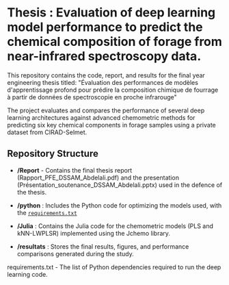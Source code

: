 # Thesis : Evaluation of deep learning model performance to predict the chemical composition of forage from near-infrared spectroscopy data.

This repository contains the code, report, and results for the final year engineering thesis titled: 
"Évaluation des performances de modèles d'apprentissage profond pour prédire la composition chimique de fourrage à partir de données de spectroscopie en proche infrarouge"

The project evaluates and compares the performance of several deep learning architectures against advanced chemometric methods for predicting six key chemical components in forage samples using a private dataset from CIRAD-Selmet.

## Repository Structure

- **/Report** - Contains the final thesis report (Rapport_PFE_DSSAM_Abdelali.pdf) and the presentation (Présentation_soutenance_DSSAM_Abdelali.pptx) used in the defence of the thesis.

- **/python** : Includes the Python code for optimizing the models used, with the  [`requirements.txt`](.python/requirements.txt)

- **/Julia** : Contains the Julia code for the chemometric models (PLS and kNN-LWPLSR) implemented using the Jchemo library.

- **/resultats** : Stores the final results, figures, and performance comparisons generated during the study.




requirements.txt - The list of Python dependencies required to run the deep learning code.

